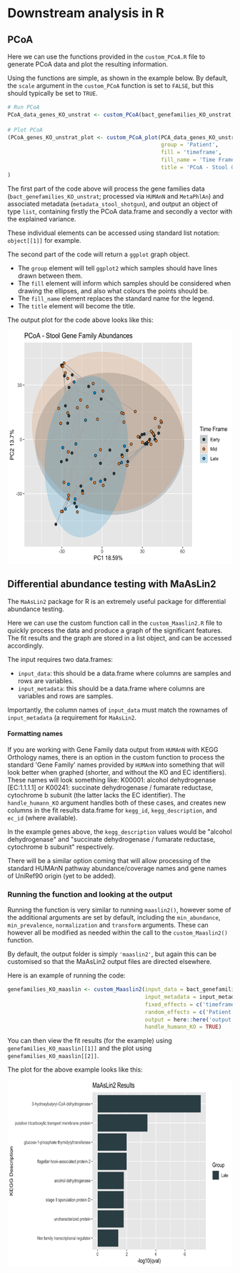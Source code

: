# Downstream analysis in R

## PCoA

Here we can use the functions provided in the `custom_PCoA.R` file to generate PCoA data and plot the resulting information.

Using the functions are simple, as shown in the example below. By default, the `scale` argument in the `custom_PCoA` function is set to `FALSE`, but this should typically be set to `TRUE`.

```r
# Run PCoA
PCoA_data_genes_KO_unstrat <- custom_PCoA(bact_genefamilies_KO_unstrat, metadata_stool_shotgun, scale = TRUE)

# Plot PCoA
(PCoA_genes_KO_unstrat_plot <- custom_PCoA_plot(PCA_data_genes_KO_unstrat,
                                                group = 'Patient',
                                                fill = 'timeframe',
                                                fill_name = 'Time Frame',
                                                title = 'PCoA - Stool Gene Family Abundances')
)
```

The first part of the code above will process the gene families data (`bact_genefamilies_KO_unstrat`; processed via `HUMAnN` and `MetaPhlAn`) and associated metadata (`metadata_stool_shotgun`), and output an object of type `list`, containing firstly the PCoA data.frame and secondly a vector with the explained variance.

These individual elements can be accessed using standard list notation: `object[[1]]` for example.

The second part of the code will return a `ggplot` graph object. 

- The `group` element will tell `ggplot2` which samples should have lines drawn between them.
- The `fill` element will inform which samples should be considered when drawing the ellipses, and also what colours the points should be.
- The `fill_name` element replaces the standard name for the legend.
- The `title` element will become the title.

The output plot for the code above looks like this:

<img src="https://github.com/mmac0026/microbiome-shotgun-biobakery/blob/main/R_downstream/assets/genefam_PCoA_timeframe.png" width="595" height="525">


## Differential abundance testing with MaAsLin2

The `MaAsLin2` package for R is an extremely useful package for differential abundance testing. 

Here we can use the custom function call in the `custom_Maaslin2.R` file to quickly process the data and produce a graph of the significant features. The fit results and the graph are stored in a list object, and can be accessed accordingly.

The input requires two data.frames:

- `input_data`: this should be a data.frame where columns are samples and rows are variables.
- `input_metadata`: this should be a data.frame where columns are variables and rows are samples.

Importantly, the column names of `input_data` must match the rownames of `input_metadata` (a requirement for `MaAsLin2`.

#### Formatting names

If you are working with Gene Family data output from `HUMAnN` with KEGG Orthology names, there is an option in the custom function to process the standard 'Gene Family' names provided by `HUMAnN` into something that will look better when graphed (shorter, and without the KO and EC identifiers). These names will look something like: K00001: alcohol dehydrogenase [EC:1.1.1.1] or K00241: succinate dehydrogenase / fumarate reductase, cytochrome b subunit (the latter lacks the EC identifier). The `handle_humann_KO` argument handles both of these cases, and creates new columns in the fit results data.frame for `kegg_id`, `kegg_description`, and `ec_id` (where available).

In the example genes above, the `kegg_description` values would be "alcohol dehydrogenase" and "succinate dehydrogenase / fumarate reductase, cytochrome b subunit" respectively.

There will be a similar option coming that will allow processing of the standard HUMAnN pathway abundance/coverage names and gene names of UniRef90 origin (yet to be added).

### Running the function and looking at the output

Running the function is very similar to running `maaslin2()`, however some of the additional arguments are set by default, including the `min_abundance`, `min_prevalence`, `normalization` and `transform` arguments. These can however all be modified as needed within the call to the `custom_Maaslin2()` function.

By default, the output folder is simply `'maaslin2'`, but again this can be customised so that the MaAsLin2 output files are directed elsewhere.

Here is an example of running the code:

```r
genefamilies_KO_maaslin <- custom_Maaslin2(input_data = bact_genefamilies_KO_unstrat,
                                           input_metadata = input_metadata,
                                           fixed_effects = c('timeframe'),
                                           random_effects = c('Patient'),
                                           output = here::here('output', 'maaslin2', 'genefamilies_KO_unstrat'),
                                           handle_humann_KO = TRUE)
```
You can then view the fit results (for the example) using `genefamilies_KO_maaslin[[1]]` and the plot using `genefamilies_KO_maaslin[[2]]`.

The plot for the above example looks like this:

<img src="https://github.com/mmac0026/microbiome-shotgun-biobakery/blob/main/R_downstream/assets/genefamilies_KO_unstrat_maaslin_plot.png" width="700" height="420">
